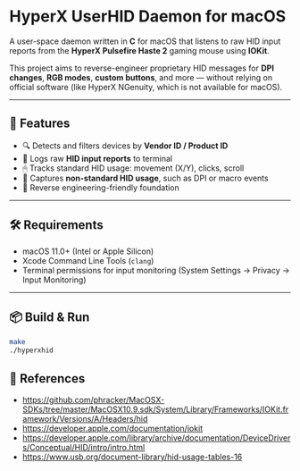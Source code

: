 # HyperX UserHID Daemon for macOS

A user-space daemon written in **C** for macOS that listens to raw HID input reports from the **HyperX Pulsefire Haste 2** gaming mouse using **IOKit**.

This project aims to reverse-engineer proprietary HID messages for **DPI changes**, **RGB modes**, **custom buttons**, and more — without relying on official software (like HyperX NGenuity, which is not available for macOS).

---

## 🎯 Features

- 🔍 Detects and filters devices by **Vendor ID / Product ID**
- 🧠 Logs raw **HID input reports** to terminal
- 🖱 Tracks standard HID usage: movement (X/Y), clicks, scroll
- 🧩 Captures **non-standard HID usage**, such as DPI or macro events
- 🧪 Reverse engineering-friendly foundation

---

## 🛠 Requirements

- macOS 11.0+ (Intel or Apple Silicon)
- Xcode Command Line Tools (`clang`)
- Terminal permissions for input monitoring (System Settings → Privacy → Input Monitoring)

---

## 📦 Build & Run

```bash
make
./hyperxhid
```

## 🔗 References
- https://github.com/phracker/MacOSX-SDKs/tree/master/MacOSX10.9.sdk/System/Library/Frameworks/IOKit.framework/Versions/A/Headers/hid
- https://developer.apple.com/documentation/iokit
- https://developer.apple.com/library/archive/documentation/DeviceDrivers/Conceptual/HID/intro/intro.html
- https://www.usb.org/document-library/hid-usage-tables-16

